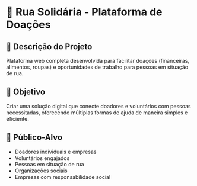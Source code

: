 # 🌟 Rua Solidária - Plataforma de Doações

## 📖 Descrição do Projeto
Plataforma web completa desenvolvida para facilitar doações (financeiras, alimentos, roupas) e oportunidades de trabalho para pessoas em situação de rua.

## 🎯 Objetivo
Criar uma solução digital que conecte doadores e voluntários com pessoas necessitadas, oferecendo múltiplas formas de ajuda de maneira simples e eficiente.

## 👥 Público-Alvo
- Doadores individuais e empresas
- Voluntários engajados
- Pessoas em situação de rua
- Organizações sociais
- Empresas com responsabilidade social

